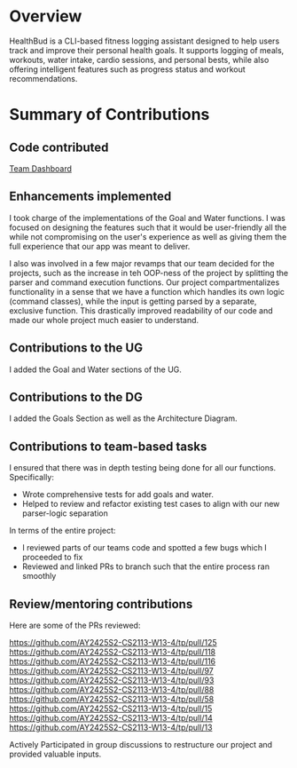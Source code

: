 # Overview
HealthBud is a CLI-based fitness logging assistant designed to help users track and improve their personal health
goals. It supports logging of meals, workouts, water intake, cardio sessions, and personal bests, while also offering
intelligent features such as progress status and workout recommendations.

# Summary of Contributions
## Code contributed

[Team Dashboard](https://nus-cs2113-ay2425s2.github.io/tp-dashboard/#/widget/?search=&sort=groupTitle&sortWithin=title&timeframe=commit&mergegroup=&groupSelect=groupByRepos&breakdown=true&checkedFileTypes=docs~functional-code~test-code~other&since=2025-02-21&chartGroupIndex=40&chartIndex=2)

## Enhancements implemented

I took charge of the implementations of the Goal and Water functions. I was focused on designing the features such
that it would be user-friendly all the while not compromising on the user's experience as well as giving them the full 
experience that our app was meant to deliver.

I also was involved in a few major revamps that our team decided for the projects, such as the increase in teh OOP-ness
of the project by splitting the parser and command execution functions. Our project compartmentalizes functionality in
a sense that we have a function which handles its own logic (command classes), while the input is getting parsed by a 
separate, exclusive function. This drastically improved readability of our code and made our whole project much easier 
to understand.

## Contributions to the UG

I added the Goal and Water sections of the UG.

## Contributions to the DG

I added the Goals Section as well as the Architecture Diagram.

## Contributions to team-based tasks

I ensured that there was in depth testing being done for all our functions. Specifically:
- Wrote comprehensive tests for add goals and water.
- Helped to review and refactor existing test cases to align with our new parser-logic separation

In terms of the entire project:
- I reviewed parts of our teams code and spotted a few bugs which I proceeded to fix
- Reviewed and linked PRs to branch such that the entire process ran smoothly

## Review/mentoring contributions
Here are some of the PRs reviewed:

https://github.com/AY2425S2-CS2113-W13-4/tp/pull/125
https://github.com/AY2425S2-CS2113-W13-4/tp/pull/118
https://github.com/AY2425S2-CS2113-W13-4/tp/pull/116
https://github.com/AY2425S2-CS2113-W13-4/tp/pull/97
https://github.com/AY2425S2-CS2113-W13-4/tp/pull/93
https://github.com/AY2425S2-CS2113-W13-4/tp/pull/88
https://github.com/AY2425S2-CS2113-W13-4/tp/pull/58
https://github.com/AY2425S2-CS2113-W13-4/tp/pull/15
https://github.com/AY2425S2-CS2113-W13-4/tp/pull/14
https://github.com/AY2425S2-CS2113-W13-4/tp/pull/13

Actively Participated in group discussions to restructure our project and provided valuable inputs.

